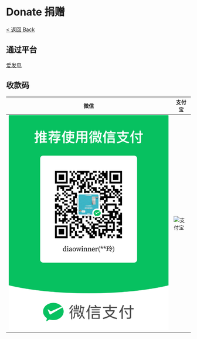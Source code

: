 # Donate 捐赠
[< 返回 Back](../README.md)

## 通过平台
[爱发电](https://afdian.net/@k8x12j)

## 收款码
| 微信 | 支付宝 |
|---|---|
|![微信](WeChatPay.png)|![支付宝](AliPay.png)|
